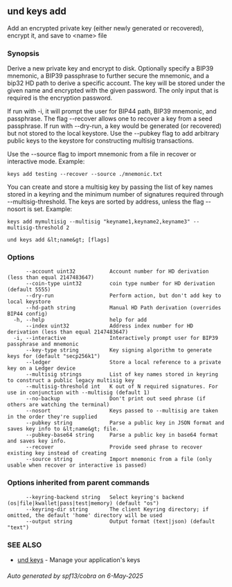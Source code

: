 ## und keys add

Add an encrypted private key (either newly generated or recovered), encrypt it, and save to &lt;name&gt; file

### Synopsis

Derive a new private key and encrypt to disk.
Optionally specify a BIP39 mnemonic, a BIP39 passphrase to further secure the mnemonic,
and a bip32 HD path to derive a specific account. The key will be stored under the given name
and encrypted with the given password. The only input that is required is the encryption password.

If run with -i, it will prompt the user for BIP44 path, BIP39 mnemonic, and passphrase.
The flag --recover allows one to recover a key from a seed passphrase.
If run with --dry-run, a key would be generated (or recovered) but not stored to the
local keystore.
Use the --pubkey flag to add arbitrary public keys to the keystore for constructing
multisig transactions.

Use the --source flag to import mnemonic from a file in recover or interactive mode. 
Example:

	keys add testing --recover --source ./mnemonic.txt

You can create and store a multisig key by passing the list of key names stored in a keyring
and the minimum number of signatures required through --multisig-threshold. The keys are
sorted by address, unless the flag --nosort is set.
Example:

    keys add mymultisig --multisig "keyname1,keyname2,keyname3" --multisig-threshold 2


```
und keys add &lt;name&gt; [flags]
```

### Options

```
      --account uint32           Account number for HD derivation (less than equal 2147483647)
      --coin-type uint32         coin type number for HD derivation (default 5555)
      --dry-run                  Perform action, but don't add key to local keystore
      --hd-path string           Manual HD Path derivation (overrides BIP44 config)
  -h, --help                     help for add
      --index uint32             Address index number for HD derivation (less than equal 2147483647)
  -i, --interactive              Interactively prompt user for BIP39 passphrase and mnemonic
      --key-type string          Key signing algorithm to generate keys for (default "secp256k1")
      --ledger                   Store a local reference to a private key on a Ledger device
      --multisig strings         List of key names stored in keyring to construct a public legacy multisig key
      --multisig-threshold int   K out of N required signatures. For use in conjunction with --multisig (default 1)
      --no-backup                Don't print out seed phrase (if others are watching the terminal)
      --nosort                   Keys passed to --multisig are taken in the order they're supplied
      --pubkey string            Parse a public key in JSON format and saves key info to &lt;name&gt; file.
      --pubkey-base64 string     Parse a public key in base64 format and saves key info.
      --recover                  Provide seed phrase to recover existing key instead of creating
      --source string            Import mnemonic from a file (only usable when recover or interactive is passed)
```

### Options inherited from parent commands

```
      --keyring-backend string   Select keyring's backend (os|file|kwallet|pass|test|memory) (default "os")
      --keyring-dir string       The client Keyring directory; if omitted, the default 'home' directory will be used
      --output string            Output format (text|json) (default "text")
```

### SEE ALSO

* [und keys](und_keys.md)	 - Manage your application's keys

###### Auto generated by spf13/cobra on 6-May-2025
